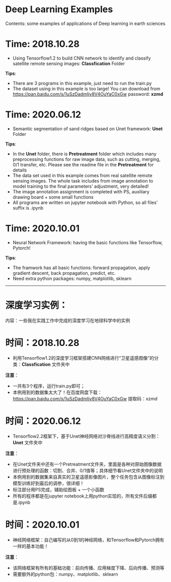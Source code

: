 # Deep Learning Examples

Contents: some examples of applications of Deep learning in earth sciences

# Time: 2018.10.28
- Using Tensorflow1.2 to build CNN network to identify and classify satellite remote sensing images: **Classfication** Folder

**Tips**:
- There are 3 programs in this example, just need to run the train.py
- The dataset using in this example is too large! You can download from https://pan.baidu.com/s/1uSzDadmIjy8V4OuYaC0xGw  password: **xzmd**

# Time: 2020.06.12
- Semantic segmentation of sand ridges based on Unet framework: **Unet** Folder 

**Tips**:
- In the **Unet** folder, there is **Pretreatment** folder which includes many preprocessing functions for raw image data, such as cutting, merging, 0/1 transfer, etc. Please see the readme file in the **Pretreatment** for details
- The data set used in this example comes from real satellite remote sensing images. The whole task includes from image annotation to model training to the final parameters' adjustment, very detailed!
- The image annotation assignment is completed with PS, auxiliary drawing board + some small functions
- All programs are written on jupyter notebook with Python, so all files' suffix is .ipynb

# Time: 2020.10.01
- Neural Network Framework: having the basic functions like Tensorflow, Pytorch!

**Tips**:
- The framwork has all basic functions: forward propagation, apply gradient descent,  back propagation, predict, etc. 
- Need extra python packages: numpy, matplotlib, sklearn

---

# 深度学习实例：

内容：一些我在实践工作中完成的深度学习在地球科学中的实例

# 时间：2018.10.28
- 利用Tensorflow1.2的深度学习框架搭建CNN网络进行“卫星遥感图像”的分类：**Classfication** 文件夹中

**注意**：
- 一共有3个程序，运行train.py即可；
- 本例用到的数据集太大了！在百度网盘下载：https://pan.baidu.com/s/1uSzDadmIjy8V4OuYaC0xGw  提取码：xzmd 

# 时间：2020.06.12
- Tensorflow2.2框架下，基于Unet神经网络对沙脊线进行高精度语义分割：**Unet** 文件夹中

**注意**：
- 在Unet文件夹中还有一个Pretreatment文件夹，里面是各种对原始图像数据进行预处理的函数：切割、合并、0/1值等；具体细节看Unet文件夹中的说明
- 本例用到的数据集来自真实的卫星遥感影像图片，整个任务包含从图像标注到模型训练好到最后的调参，很详细！
- 标注部分用PS完成，辅助绘图板 + 一个小函数
- 所有的程序都是在jupyter notebook上用python实现的，所有文件后缀都是.ipynb

# 时间：2020.10.01
- 神经网络框架：自己编写的从0到1的神经网络，和Tensorflow和Pytorch拥有一样的基本功能！

**注意**：
- 该网络框架有所有的基础功能：前向传播、应用梯度下降、后向传播、预测等
- 需要额外的python包：numpy、matplotlib、sklearn
    
